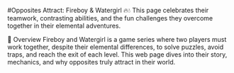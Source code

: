 #Opposites Attract: Fireboy & Watergirl 🔥💧
This page celebrates their teamwork, contrasting abilities, and the fun challenges they overcome together in their elemental adventures.

🌟 Overview
Fireboy and Watergirl is a game series where two players must work together, despite their elemental differences, to solve puzzles, avoid traps, and reach the exit of each level. This web page dives into their story, mechanics, and why opposites truly attract in their world.
